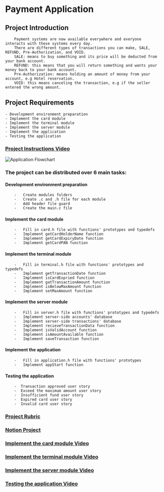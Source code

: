 # Payment Application
  

## Project Introduction
        Payment systems are now available everywhere and everyone interacts with these systems every day.
        There are different types of transactions you can make, SALE, REFUND, Pre-Authorization, and VOID.
        SALE: means to buy something and its price will be deducted from your bank account.
        REFUND: this means that you will return something and wants your money back to your bank account.
        Pre-Authorization: means holding an amount of money from your account, e.g Hotel reservation.
        VOID: this means canceling the transaction, e.g if the seller entered the wrong amount.


## Project Requirements
    - Development environment preparation
    - Implement the card module
    - Implement the terminal module
    - Implement the server module
    - Implement the application
    - Testing the application

### [Project Instructions Video](https://drive.google.com/file/d/1j_cUsUeqjQGy7Qt7IaLZPnssU1n6Qyy1/view?usp=sharing)
![Application Flowchart](https://drive.google.com/drive/folders/15136Aqs8Fm8Oe4LBR5IUGc64mxlfNGAG)


### **The project can be distributed over 6 main tasks:**

   #### Development environment preparation
        -   Create modules folders
        -   Create .c and .h file for each module
        -   Add header file guard
        -   Create the main.c file

   #### Implement the card module
        -   Fill in card.h file with functions' prototypes and typedefs
        -   Implement getCardHolderName function
        -   Implement getCardExpiryDate function
        -   Implement getCardPAN function

   #### Implement the terminal module
        -   Fill in terminal.h file with functions' prototypes and typedefs
        -   Implement getTransactionDate function
        -   Implement isCardExpried function
        -   Implement gatTransactionAmount function
        -   Implement isBelowMaxAmount function
        -   Implement setMaxAmount function

   #### Implement the server module
        -   Fill in server.h file with functions' prototypes and typedefs
        -   Implement server-side accounts' database
        -   Implement server-side transactions' database
        -   Implement recieveTransactionData function
        -   Implement isValidAccount function
        -   Implement isAmountAvailable function
        -   Implement saveTransaction function

   #### Implement the application
        -   Fill in application.h file with functions' prototypes
        -   Implement appStart function

   #### Testing the application
        -  Transaction approved user story
        -  Exceed the maximum amount user story
        -  Insufficient fund user story
        -  Expired card user story
        -  Invalid card user story

### [Project Rubric](https://drive.google.com/file/d/1wwkbG36Q5t9bB7oUNJFR6oiEvDodM-GA/view?usp=sharing)
### [Notion Project](https://www.notion.so/FWD-e0d6e4ee4304402aafd0621a65742a31)

### [Implement the card module Video](https://drive.google.com/drive/folders/1Hz-rbGvAo1RuQSRjge3SJX_NlU7rvye8?usp=sharing)
### [Implement the terminal module Video](https://drive.google.com/drive/folders/1XLm9kIIf7bdv9NM4dnBIPEc9CWMGaijy?usp=sharing)
### [Implement the server module Video](https://drive.google.com/drive/folders/1M8wLTHSzR7DL_gTMRkLFWMB_0ME1DOYP?usp=sharing)
### [Testing the application Video](https://drive.google.com/drive/folders/17y0lFYcrSvfYPuyp8PlcTMGEcKJVrCEJ?usp=sharing)
